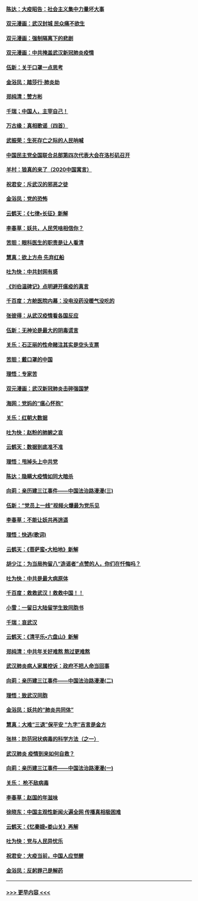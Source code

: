 #### [陈达：大疫昭告：社会主义集中力量坏大事](../pages/nsc993/n11859419.md?t=02120133) 
#### [双元漫画：武汉封城 民众痛不欲生](../pages/nsc993/n11859287.md?t=02120133) 
#### [双元漫画：强制隔离下的悲剧](../pages/nsc993/n11859244.md?t=02120133) 
#### [双元漫画：中共掩盖武汉新冠肺炎疫情](../pages/nsc993/n11858249.md?t=02120133) 
#### [伍新：关于口罩一点思考](../pages/nsc993/n11859195.md?t=02120133) 
#### [金浴凤：踏莎行‧肺炎劫](../pages/nsc993/n11858227.md?t=02120133) 
#### [郑纯清：赞方彬](../pages/nsc993/n11856803.md?t=02120133) 
#### [千瑞；中国人，主宰自己！](../pages/nsc993/n11856793.md?t=02120133) 
#### [万古缘：真相歌谣（四首）](../pages/nsc993/n11856263.md?t=02120133) 
#### [武振荣：生死存亡之际的人民呐喊](../pages/nsc993/n11856256.md?t=02120133) 
#### [中国民主党全国联合总部第四次代表大会在洛杉矶召开](../pages/nsc993/n11856344.md?t=02120133) 
#### [羊村：狼真的来了（2020中国寓言）](../pages/nsc993/n11856229.md?t=02120133) 
#### [祝君安：斥武汉的邪恶之徒](../pages/nsc993/n11855861.md?t=02120133) 
#### [金浴凤：党的恐怖](../pages/nsc993/n11855849.md?t=02120133) 
#### [云鹤天：《七律▪长征》新解](../pages/nsc993/n11855479.md?t=02120133) 
#### [李春草：妖共，人民凭啥相信你？](../pages/nsc993/n11855196.md?t=02120133) 
#### [苦胆：眼科医生的职责是让人看清](../pages/nsc993/n11853840.md?t=02120133) 
#### [慧真：欲上方舟 先弃红船](../pages/nsc993/n11853483.md?t=02120133) 
#### [吐为快：中共封网有感](../pages/nsc993/n11852575.md?t=02120133) 
#### [《刘伯温碑记》点明避开瘟疫的真言](../pages/nsc993/n11852128.md?t=02120133) 
#### [千百度：方舱医院内幕：没电没药没暖气没吃的](../pages/nsc993/n11850211.md?t=02120133) 
#### [张彼得：从武汉疫情看各国反应](../pages/nsc993/n11850102.md?t=02120133) 
#### [伍新：无神论是最大的阴毒谎言](../pages/nsc993/n11846129.md?t=02120133) 
#### [关乐：石正丽的性命赌注其实是空头支票](../pages/nsc993/n11846109.md?t=02120133) 
#### [苦胆：戴口罩的中国](../pages/nsc993/n11845576.md?t=02120133) 
#### [理悟：专家苦](../pages/nsc993/n11845564.md?t=02120133) 
#### [双元漫画：武汉新冠肺炎击碎强国梦](../pages/nsc993/n11843320.md?t=02120133) 
#### [海网：党妈的“瘟心怀抱”](../pages/nsc993/n11840740.md?t=02120133) 
#### [关乐：红朝大数据](../pages/nsc993/n11840675.md?t=02120133) 
#### [吐为快：赵粉的肺腑之哀](../pages/nsc993/n11840618.md?t=02120133) 
#### [云鹤天：数据到底准不准](../pages/nsc993/n11840325.md?t=02120133) 
#### [理悟：甩掉头上中共党](../pages/nsc993/n11838826.md?t=02120133) 
#### [陈达：隐瞒大疫情如同大暗杀](../pages/nsc993/n11838771.md?t=02120133) 
#### [向莉：亲历建三江事件——中国法治路漫漫(三)](../pages/nsc993/n11831825.md?t=02120133) 
#### [伍新：“党员上一线”视频火爆最为党乐见](../pages/nsc993/n11838200.md?t=02120133) 
#### [李春草：不能让妖共再逍遥](../pages/nsc993/n11838102.md?t=02120133) 
#### [理悟：快逃(歌词)](../pages/nsc993/n11838083.md?t=02120133) 
#### [云鹤天：《菩萨蛮▪大柏地》新解](../pages/nsc993/n11838059.md?t=02120133) 
#### [胡少江：为当局拘留八“造谣者”点赞的人，你们在忏悔吗？](../pages/nsc993/n11836801.md?t=02120133) 
#### [吐为快：中共是最大病原体](../pages/nsc993/n11836748.md?t=02120133) 
#### [千百度：救救武汉！救救中国！！](../pages/nsc993/n11836145.md?t=02120133) 
#### [小雪：一留日大陆留学生致同胞书](../pages/nsc993/n11834624.md?t=02120133) 
#### [千瑞：哀武汉](../pages/nsc993/n11833647.md?t=02120133) 
#### [云鹤天：《清平乐▪六盘山》新解](../pages/nsc993/n11833611.md?t=02120133) 
#### [郑纯清：中共年关好难熬 熬过更难熬](../pages/nsc993/n11833489.md?t=02120133) 
#### [武汉肺炎病人家属控诉：政府不把人命当回事](../pages/nsc993/n11833205.md?t=02120133) 
#### [向莉：亲历建三江事件——中国法治路漫漫(二)](../pages/nsc993/n11829102.md?t=02120133) 
#### [理悟：致武汉同胞](../pages/nsc993/n11831522.md?t=02120133) 
#### [金浴凤：妖共的“肺炎共同体”](../pages/nsc993/n11829448.md?t=02120133) 
#### [慧真：大难“三退”保平安 “九字”吉言是金方](../pages/nsc993/n11829501.md?t=02120133) 
#### [张林：防范冠状病毒的科学方法（之一）](../pages/nsc993/n11828618.md?t=02120133) 
#### [武汉肺炎 疫情到来如何自救？](../pages/nsc993/n11827632.md?t=02120133) 
#### [向莉：亲历建三江事件——中国法治路漫漫(一)](../pages/nsc993/n11827190.md?t=02120133) 
#### [关乐： 枪不敌病毒](../pages/nsc993/n11826746.md?t=02120133) 
#### [李春草：赵国的年滋味](../pages/nsc993/n11826321.md?t=02120133) 
#### [徐晓东：中国主观性新闻火遍全网 传播真相极困难](../pages/nsc993/n11826508.md?t=02120133) 
#### [云鹤天：《忆秦娥▪娄山关》再解](../pages/nsc993/n11824682.md?t=02120133) 
#### [吐为快：党与人民异忧乐](../pages/nsc993/n11824660.md?t=02120133) 
#### [祝君安：大疫当前，中国人应觉醒](../pages/nsc993/n11821946.md?t=02120133) 
#### [金浴凤：反躬罪己是解药](../pages/nsc993/n11820280.md?t=02120133) 

----
#### [ >>> 更早内容 <<< ](../indexes/nsc993-earlier.md)

